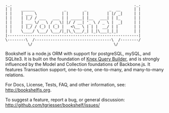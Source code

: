 ```
._.                                                      ._.
| |    ______             _        _          _  __      | |
| |    | ___ \           | |      | |        | |/ _|     | |
| |    | |_/ / ___   ___ | | _____| |__   ___| | |_      | |
| |    | ___ \/ _ \ / _ \| |/ / __| '_ \ / _ \ |  _|     | |
| |    | |_/ / (_) | (_) |   <\__ \ | | |  __/ | |       | |
| |    \____/ \___/ \___/|_|\_\___/_| |_|\___|_|_|       | |
|----------------------------------------------------------|
\--------\  /----------------------------------\  /--------/
          \/                                    \/
```

Bookshelf is a node.js ORM with support for postgreSQL, mySQL, and SQLite3.
It is built on the foundation of <a href="http://knexjs.org">Knex Query Builder</a>, 
and is strongly influenced by the Model and Collection foundations of Backbone.js.
It features Transaction support, one-to-one, one-to-many, and many-to-many relations.

For Docs, License, Tests, FAQ, and other information, see: http://bookshelfjs.org.

To suggest a feature, report a bug, or general discussion: http://github.com/tgriesser/bookshelf/issues/